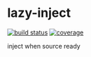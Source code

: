 # lazy-inject
[![build status](https://travis-ci.org/RainInFall/lazy-inject.svg?branch=master)](https://travis-ci.org/RainInFall/lazy-inject)
[![coverage](https://coveralls.io/repos/github/RainInFall/lazy-inject/badge.svg)](https://coveralls.io/github/RainInFall/lazy-inject?branch=master)

inject when source ready
